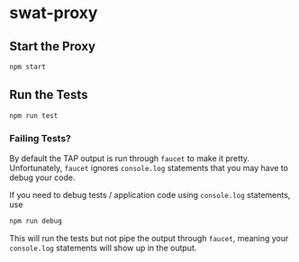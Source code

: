 # swat-proxy

## Start the Proxy

```bash
npm start
```

## Run the Tests

```bash
npm run test
```

### Failing Tests?

By default the TAP output is run through `faucet` to make it pretty. Unfortunately, `faucet` ignores `console.log` statements that you may have to debug your code.

If you need to debug tests / application code using `console.log` statements, use

```bash
npm run debug
```

This will run the tests but not pipe the output through `faucet`, meaning your `console.log` statements will show up in the output.
